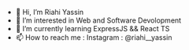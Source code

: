 - 👋 Hi, I’m Riahi Yassin
- 👀 I’m interested in Web and Software Devolopment 
- 🌱 I’m currently learning ExpressJS && React TS
- 📫 How to reach me : Instagram : @riahi__yassin


<!---
riahimedyassin/riahimedyassin is a ✨ special ✨ repository because its `README.md` (this file) appears on your GitHub profile.
You can click the Preview link to take a look at your changes.
--->
